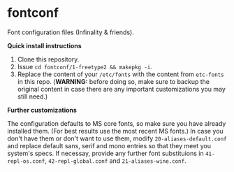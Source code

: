 fontconf
========

Font configuration files (Infinality &amp; friends).

**Quick install instructions**

1. Clone this repository.
2. Issue ``cd fontconf/1-freetype2 && makepkg -i``.
3. Replace the content of your ``/etc/fonts`` with the content from ``etc-fonts`` in this repo. (**WARNING:** before doing so, make sure to backup the original content in case there are any important customizations you may still need.)

**Further customizations**

The configuration defaults to MS core fonts, so make sure you have already installed them. (For best results use the most recent MS fonts.) In case you don't have them or don't want to use them, modify ``20-aliases-default.conf`` and replace default sans, serif and mono entries so that they meet you system's specs. If necessay, provide any further font substituions in ``41-repl-os.conf``, ``42-repl-global.conf`` and ``21-aliases-wine.conf``.

